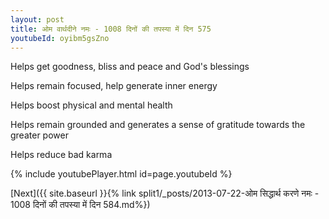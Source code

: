 ```yaml
---
layout: post
title: ओम वार्थदीने नमः - 1008 दिनों की तपस्या में दिन 575
youtubeId: oyibm5gsZno
---
```

 
 
Helps get goodness, bliss and peace and God's blessings
 
Helps remain focused, help generate inner energy 
 
Helps boost physical and mental health 
 
Helps remain grounded and generates a sense of gratitude towards the greater power 
 
Helps reduce bad karma
 
 
 
 


{% include youtubePlayer.html id=page.youtubeId %}
 
[Next]({{ site.baseurl }}{% link  split1/_posts/2013-07-22-ओम सिद्धार्थ करणे नमः - 1008 दिनों की तपस्या में दिन 584.md%})
 
